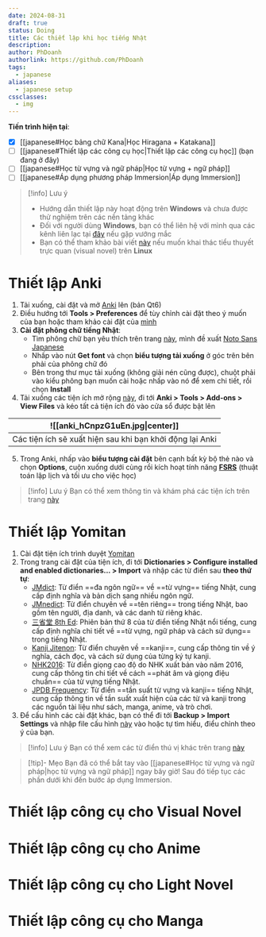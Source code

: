 ```yaml
---
date: 2024-08-31
draft: true
status: Doing
title: Các thiết lập khi học tiếng Nhật
description:
author: PhDoanh
authorlink: https://github.com/PhDoanh
tags:
  - japanese
aliases:
  - japanese setup
cssclasses:
  - img
---
```

**Tiến trình hiện tại**:
- [x] [[japanese#Học bảng chữ Kana|Học Hiragana + Katakana]]
- [ ] [[japanese#Thiết lập các công cụ học|Thiết lập các công cụ học]]  (bạn đang ở đây)
- [ ] [[japanese#Học từ vựng và ngữ pháp|Học từ vựng + ngữ pháp]]
- [ ] [[japanese#Áp dụng phương pháp Immersion|Áp dụng Immersion]]

> [!info] Lưu ý
> - Hướng dẫn thiết lập này hoạt động trên **Windows** và chưa được thử nghiệm trên các nền tảng khác
> - Đối với người dùng **Windows**, bạn có thể liên hệ với mình qua các kênh liên lạc tại <a href="#footer">đây</a> nếu gặp vướng mắc
> - Bạn có thể tham khảo bài viết [này](https://learnjapanese.moe/vn-linux/) nếu muốn khai thác tiểu thuyết trực quan (visual novel) trên **Linux**
# Thiết lập Anki
1. Tải xuống, cài đặt và mở [Anki](https://apps.ankiweb.net/) lên (bản Qt6)
2. Điều hướng tới **Tools > Preferences** để tùy chỉnh cài đặt theo ý muốn của bạn hoặc tham khảo cài đặt của [mình](https://drive.google.com/drive/folders/16jPVvKpCOwoFGCm7uNA9veKWJPURiZGg?usp=sharing)
3. **Cài đặt phông chữ tiếng Nhật**:
	- Tìm phông chữ bạn yêu thích trên trang [này](https://fonts.google.com/), mình đề xuất [Noto Sans Japanese](https://fonts.google.com/noto/specimen/Noto+Sans+JP?query=Noto)
	- Nhấp vào nút **Get font** và chọn **biểu tượng tải xuống** ở góc trên bên phải của phông chữ đó
	- Bên trong thư mục tải xuống (không giải nén cũng được), chuột phải vào kiểu phông bạn muốn cài hoặc nhấp vào nó để xem chi tiết, rồi chọn **Install**
4. Tải xuống các tiện ích mở rộng [này](https://drive.google.com/drive/folders/14Wg5_kdcBy9D5q2wAQO0r_ZVmxuv4s7P?usp=sharing), đi tới **Anki > Tools > Add-ons > View Files** và kéo tất cả tiện ích đó vào cửa sổ được bật lên

|             ![[anki_hCnpzG1uEn.jpg\|center]]             |
| :------------------------------------------------------: |
| Các tiện ích sẽ xuất hiện sau khi bạn khởi động lại Anki |

5. Trong Anki, nhấp vào **biểu tượng cài đặt** bên cạnh bất kỳ bộ thẻ nào và chọn **Options**, cuộn xuống dưới cùng rồi kích hoạt tính năng **[FSRS](https://youtu.be/NMLxc06l-Co?si=HCN72GZ7TkSTWCnn)** (thuật toán lập lịch và tối ưu cho việc học)

> [!info] Lưu ý
> Bạn có thể xem thông tin và khám phá các tiện ích trên trang [này](https://ankiweb.net/shared/addons)

# Thiết lập Yomitan
1. Cài đặt tiện ích trình duyệt [Yomitan](https://chromewebstore.google.com/detail/yomitan/likgccmbimhjbgkjambclfkhldnlhbnn?pli=1)
2. Trong trang cài đặt của tiện ích, đi tới **Dictionaries > Configure installed and enabled dictionaries... > Import** và nhập các từ điển sau **theo thứ tự**:
	- [JMdict](https://github.com/themoeway/jmdict-yomitan/releases/tag/2024-09-01): Từ điển ==đa ngôn ngữ== về ==từ vựng== tiếng Nhật, cung cấp định nghĩa và bản dịch sang nhiều ngôn ngữ.
	- [JMnedict](https://drive.google.com/file/d/13tObJ-6VKQGgtutSloh3s-UmBR8U92lV/view?usp=sharing): Từ điển chuyên về ==tên riêng== trong tiếng Nhật, bao gồm tên người, địa danh, và các danh từ riêng khác.
	- [三省堂 8th Ed](https://drive.google.com/file/d/145XbiuwOK8AFTaEEwnxvQIrhxrB7QQWK/view?usp=sharing): Phiên bản thứ 8 của từ điển tiếng Nhật nổi tiếng, cung cấp định nghĩa chi tiết về ==từ vựng, ngữ pháp và cách sử dụng== trong tiếng Nhật.  
	- [Kanji Jitenon](https://drive.google.com/file/d/149aVI4xb1ay16WTnpPzO5zDJdSkHkfOO/view?usp=sharing): Từ điển chuyên về ==kanji==, cung cấp thông tin về ý nghĩa, cách đọc, và cách sử dụng của từng ký tự kanji.  
	- [NHK2016](https://drive.google.com/file/d/14A4lPOdAEFMSrhCNybuVQE_haaDnVISR/view?usp=sharing): Từ điển giọng cao độ do NHK xuất bản vào năm 2016, cung cấp thông tin chi tiết về cách ==phát âm và giọng điệu chuẩn== của từ vựng tiếng Nhật.
	- [JPDB Frequency](https://drive.google.com/file/d/14ErqcPNRbnguhFOjKCEU0FE525cJN4VK/view?usp=sharing): Từ điển ==tần suất từ vựng và kanji== tiếng Nhật, cung cấp thông tin về tần suất xuất hiện của các từ và kanji trong các nguồn tài liệu như sách, manga, anime, và trò chơi.
3. Để cấu hình các cài đặt khác, bạn có thể đi tới **Backup > Import Settings** và nhập file cấu hình [này](https://mega.nz/file/gi9WHK4a#2fdY8GQWudDLrnWXsaj5zs9Jgcp1OUb9LGmQxBXIh-4) vào hoặc tự tìm hiểu, điểu chỉnh theo ý của bạn.

> [!info] Lưu ý
> Bạn có thể xem các từ điển thú vị khác trên trang [này](https://github.com/MarvNC/yomichan-dictionaries)

> [!tip]- Mẹo
> Bạn đã có thể bắt tay vào [[japanese#Học từ vựng và ngữ pháp|học từ vựng và ngữ pháp]] ngay bây giờ! Sau đó tiếp tục các phần dưới khi đến bước áp dụng Immersion.

# Thiết lập công cụ cho Visual Novel

# Thiết lập công cụ cho Anime

# Thiết lập công cụ cho Light Novel

# Thiết lập công cụ cho Manga









